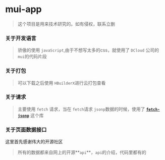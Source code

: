# mui-app
> 这个项目是用来技术研究的。如有侵权，联系立删

### 关于开发语言
> 骄傲的使用 `javaScript`,由于不想写太多的css，就使用了 `DCloud` 公司的 `mui`的代码片段

### 关于打包
> 可以下载之后使用 `HBuilderX`进行云打包查看

### 关于请求
> 主要使用 `fetch` 请求，当在 `fetch`请求 `jsonp`数据的时候，使用了 [**`fetch-jsonp`**](https://github.com/camsong/fetch-jsonp) 这个库

### 关于页面数据接口
这里首先感谢伟大的开源社区
> 所有的数据都来自网上的开源**`api`**，`api`的介绍，代码里都有的